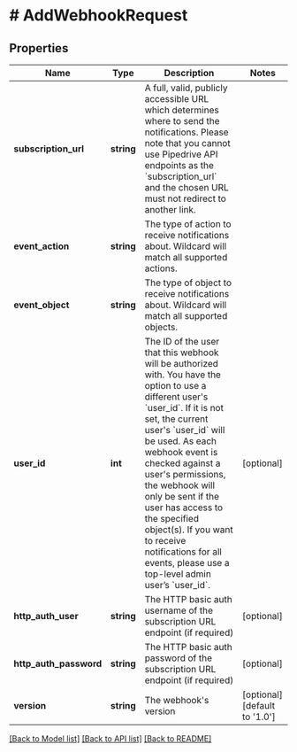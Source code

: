 # # AddWebhookRequest

## Properties

Name | Type | Description | Notes
------------ | ------------- | ------------- | -------------
**subscription_url** | **string** | A full, valid, publicly accessible URL which determines where to send the notifications. Please note that you cannot use Pipedrive API endpoints as the &#x60;subscription_url&#x60; and the chosen URL must not redirect to another link. |
**event_action** | **string** | The type of action to receive notifications about. Wildcard will match all supported actions. |
**event_object** | **string** | The type of object to receive notifications about. Wildcard will match all supported objects. |
**user_id** | **int** | The ID of the user that this webhook will be authorized with. You have the option to use a different user&#39;s &#x60;user_id&#x60;. If it is not set, the current user&#39;s &#x60;user_id&#x60; will be used. As each webhook event is checked against a user&#39;s permissions, the webhook will only be sent if the user has access to the specified object(s). If you want to receive notifications for all events, please use a top-level admin user’s &#x60;user_id&#x60;. | [optional]
**http_auth_user** | **string** | The HTTP basic auth username of the subscription URL endpoint (if required) | [optional]
**http_auth_password** | **string** | The HTTP basic auth password of the subscription URL endpoint (if required) | [optional]
**version** | **string** | The webhook&#39;s version | [optional] [default to '1.0']

[[Back to Model list]](../../README.md#models) [[Back to API list]](../../README.md#endpoints) [[Back to README]](../../README.md)
